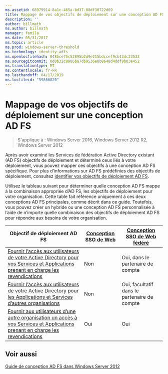 ```yaml
---
ms.assetid: 68979914-8a1c-465a-bd37-08df30722d69
title: Mappage de vos objectifs de déploiement sur une conception AD FS
description: ''
author: billmath
ms.author: billmath
manager: femila
ms.date: 05/31/2017
ms.topic: article
ms.prod: windows-server-threshold
ms.technology: identity-adfs
ms.openlocfilehash: 048bce75c52895b2d9e215bdccef9cb13dc23533
ms.sourcegitcommit: 0d0b32c8986ba7db9536e0b8648d4ddf9b03e452
ms.translationtype: MT
ms.contentlocale: fr-FR
ms.lasthandoff: 04/17/2019
ms.locfileid: "59866820"
---
```

# <a name="mapping-your-deployment-goals-to-an-ad-fs-design"></a>Mappage de vos objectifs de déploiement sur une conception AD FS

>S'applique à : Windows Server 2016, Windows Server 2012 R2, Windows Server 2012

Après avoir examiné les Services de fédération Active Directory existant \(AD FS\) objectifs de déploiement et déterminé ceux liés à votre déploiement, vous pouvez mapper ces objectifs à une conception AD FS spécifique. Pour plus d’informations sur AD FS prédéfinies des objectifs de déploiement, consultez [identifier vos objectifs de déploiement AD FS](Identifying-Your-AD-FS-Deployment-Goals.md).  
  
Utilisez le tableau suivant pour déterminer quelle conception AD FS mappe à la combinaison appropriée d’AD FS, les objectifs de déploiement pour votre organisation. Cette table fait référence uniquement à ces deux conceptions AD FS principales, comme décrit dans ce guide. Toutefois, vous pouvez créer un hybride ou une conception AD FS personnalisée à l’aide de n’importe quelle combinaison des objectifs de déploiement AD FS pour répondre aux besoins de votre organisation.  
  
|Objectif de déploiement AD FS|[Conception SSO de Web](Web-SSO-Design.md)|[Conception SSO de Web fédéré](Federated-Web-SSO-Design.md)|  
|---------------------------------------------------------------------------|----------------------------------------------------------------------------------|--------------------------------------------------------------------------------------------|  
|[Fournir l’accès aux utilisateurs de votre Active Directory pour vos Services et Applications prenant en charge les revendications](Provide-Your-Active-Directory-Users-Access-to-Your-Claims-Aware-Applications-and-Services.md)|Non|Oui, dans le partenaire de compte|  
|[Fournir l’accès aux utilisateurs de votre Active Directory pour les Applications et Services d’autres organisations](Provide-Your-Active-Directory-Users-Access-to-the-Applications-and-Services-of-Other-Organizations.md)|Non|Oui, facultatif dans le partenaire de compte|  
|[Fournir aux utilisateurs d’une autre organisation un accès à vos Services et Applications prenant en charge les revendications](Provide-Users-in-Another-Organization-Access-to-Your-Claims-Aware-Applications-and-Services.md)|Oui|Oui|  

## <a name="see-also"></a>Voir aussi
[Guide de conception AD FS dans Windows Server 2012](AD-FS-Design-Guide-in-Windows-Server-2012.md)
  

